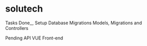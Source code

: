 # solutech
Tasks Done,,,
Setup Database
Migrations
Models, Migrations and Controllers

Pending
API
VUE Front-end
